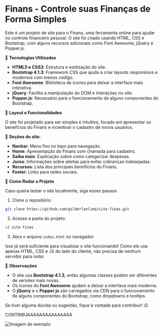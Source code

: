 
# Finans - Controle suas Finanças de Forma Simples

Este é um projeto de site para o Finans, uma ferramenta online para ajudar no controle financeiro pessoal. O site foi criado usando HTML, CSS e Bootstrap, com alguns recursos adicionais como Font Awesome, jQuery e Popper.js.

🔹 **Tecnologias Utilizadas**

- **HTML5 e CSS3**: Estrutura e estilização do site.
- **Bootstrap 4.1.3**: Framework CSS que ajuda a criar layouts responsivos e modernos com menos código.
- **Font Awesome**: Biblioteca de ícones para deixar a interface mais interativa.
- **jQuery**: Facilita a manipulação do DOM e interações no site.
- **Popper.js**: Necessário para o funcionamento de alguns componentes do Bootstrap.

🎨 **Layout e Funcionalidades**

O site foi projetado para ser simples e intuitivo, focado em apresentar os benefícios do Finans e incentivar o cadastro de novos usuários.

📌 **Seções do site**:

- **Navbar**: Menu fixo no topo para navegação.
- **Home**: Apresentação do Finans com chamada para cadastro.
- **Saiba mais**: Explicação sobre como categorizar despesas.
- **Juros**: Informações sobre alertas para evitar cobranças indesejadas.
- **Recursos**: Lista dos principais benefícios do Finans.
- **Footer**: Links para redes sociais.

🚀 **Como Rodar o Projeto**

Caso queira testar o site localmente, siga esses passos:

1. Clone o repositório:

```bash
git clone https://github.com/gilderlanlima/site-finas.git
```

2. Acesse a pasta do projeto:

```bash
cd site-finas
```

3. Abra o arquivo `index.html` no navegador.

Isso já será suficiente para visualizar o site funcionando! Como ele usa apenas HTML, CSS e JS do lado do cliente, não precisa de nenhum servidor para rodar.

📌 **Observações**

- O site usa **Bootstrap 4.1.3**, então algumas classes podem ser diferentes de versões mais novas.
- Os ícones do **Font Awesome** ajudam a deixar a interface mais moderna.
- O **jQuery** e o **Popper.js** são carregados via CDN para o funcionamento de alguns componentes do Bootstrap, como dropdowns e tooltips.

Se tiver alguma dúvida ou sugestão, fique à vontade para contribuir! 😉

CONTRIBUAAAAAAAAAAAAAAA

![Imagem de exemplo](https://i.imgur.com/BaoZBQP.png)
```
